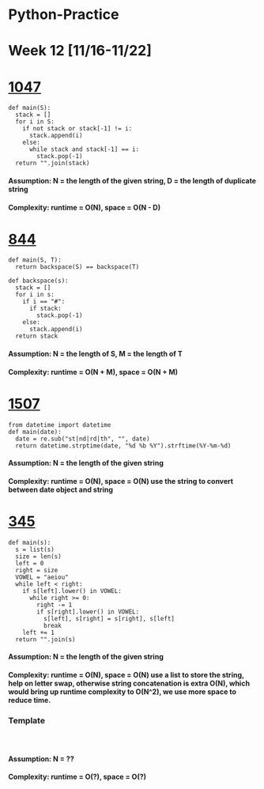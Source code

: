 # Python-Practice

# Week 12 [11/16-11/22]

# [1047](https://leetcode.com/problems/remove-all-adjacent-duplicates-in-string/)
```
def main(S):
  stack = []
  for i in S:
    if not stack or stack[-1] != i:
      stack.append(i)
    else:
      while stack and stack[-1] == i:
        stack.pop(-1)
  return "".join(stack)
```
#### Assumption: N = the length of the given string, D = the length of duplicate string
#### Complexity: runtime = O(N), space = O(N - D)

# [844](https://leetcode.com/problems/backspace-string-compare/)
```
def main(S, T):
  return backspace(S) == backspace(T)

def backspace(s):
  stack = []
  for i in s:
    if i == "#":
      if stack:
        stack.pop(-1)
    else:
      stack.append(i)
  return stack
```
#### Assumption: N = the length of S, M = the length of T
#### Complexity: runtime = O(N + M), space = O(N + M)

# [1507](https://leetcode.com/problems/reformat-date/)
```
from datetime import datetime
def main(date):
  date = re.sub("st|nd|rd|th", "", date)
  return datetime.strptime(date, "%d %b %Y").strftime(%Y-%m-%d)
```
#### Assumption: N = the length of the given string
#### Complexity: runtime = O(N), space = O(N) use the string to convert between date object and string 

# [345](https://leetcode.com/problems/reverse-vowels-of-a-string/)
```
def main(s):
  s = list(s)
  size = len(s)
  left = 0
  right = size
  VOWEL = "aeiou"
  while left < right:
    if s[left].lower() in VOWEL:
      while right >= 0:
        right -= 1
        if s[right].lower() in VOWEL:
          s[left], s[right] = s[right], s[left]
          break
    left += 1
  return "".join(s)
```
#### Assumption: N = the length of the given string
#### Complexity: runtime = O(N), space = O(N) use a list to store the string, help on letter swap, otherwise string concatenation is extra O(N), which would bring up runtime complexity to O(N^2), we use more space to reduce time.

### Template
# []()
```
```
#### Assumption: N = ??
#### Complexity: runtime = O(?), space = O(?)